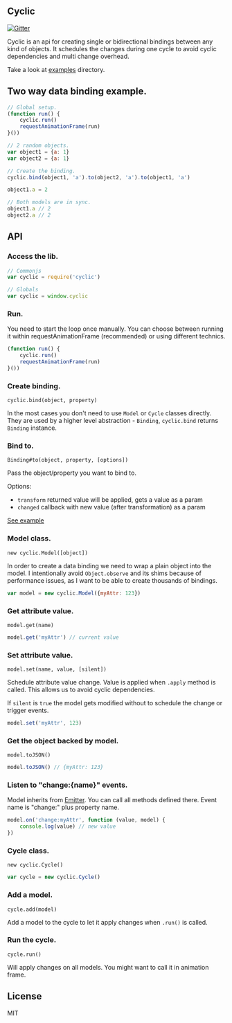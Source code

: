## Cyclic

[![Gitter](https://badges.gitter.im/Join%20Chat.svg)](https://gitter.im/kof/cyclic?utm_source=badge&utm_medium=badge&utm_campaign=pr-badge&utm_content=badge)

Cyclic is an api for creating single or bidirectional bindings between any kind of objects. It schedules the changes
during one cycle to avoid cyclic dependencies and multi change overhead.

Take a look at [examples](http://kof.github.io/cyclic/examples/index.html) directory.

## Two way data binding example.

```javascript
// Global setup.
(function run() {
    cyclic.run()
    requestAnimationFrame(run)
}())

// 2 random objects.
var object1 = {a: 1}
var object2 = {a: 1}

// Create the binding.
cyclic.bind(object1, 'a').to(object2, 'a').to(object1, 'a')

object1.a = 2

// Both models are in sync.
object1.a // 2
object2.a // 2
```

## API

### Access the lib.

```javascript
// Commonjs
var cyclic = require('cyclic')

// Globals
var cyclic = window.cyclic
```

### Run.

You need to start the loop once manually. You can choose between running it within requestAnimationFrame (recommended) or using different technics.

```javascript
(function run() {
    cyclic.run()
    requestAnimationFrame(run)
}())
```

### Create binding.

`cyclic.bind(object, property)`

In the most cases you don't need to use `Model` or `Cycle` classes directly. They are used by a higher level abstraction - `Binding`, `cyclic.bind` returns `Binding` instance.

### Bind to.

`Binding#to(object, property, [options])`

Pass the object/property you want to bind to.

Options:
  - `transform` returned value will be applied, gets a value as a param
  - `changed` callback with new value (after transformation) as a param

[See example](./examples/transform/app.js)

### Model class.

`new cyclic.Model([object])`

In order to create a data binding we need to wrap a plain object into the model.
I intentionally avoid `Object.observe` and its shims because of performance issues, as I want to be able to create thousands of bindings.

```javascript
var model = new cyclic.Model({myAttr: 123})
```

### Get attribute value.

`model.get(name)`

```javascript
model.get('myAttr') // current value
```

### Set attribute value.

`model.set(name, value, [silent])`

Schedule attribute value change. Value is applied when `.apply` method is called. This allows us to avoid cyclic dependencies.

If `silent` is `true` the model gets modified without to schedule the change or trigger events.

```javascript
model.set('myAttr', 123)
```

### Get the object backed by model.

`model.toJSON()`

```javascript
model.toJSON() // {myAttr: 123}
```

### Listen to "change:{name}" events.

Model inherits from [Emitter](https://github.com/component/emitter). You can call all methods defined there. Event name is "change:" plus property name.

```javascript
model.on('change:myAttr', function (value, model) {
    console.log(value) // new value
})
```
### Cycle class.

`new cyclic.Cycle()`

```javascript
var cycle = new cyclic.Cycle()
```

### Add a model.

`cycle.add(model)`

Add a model to the cycle to let it apply changes when `.run()` is called.

### Run the cycle.

`cycle.run()`

Will apply changes on all models. You might want to call it in animation frame.

## License

MIT
